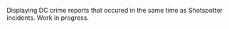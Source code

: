 Displaying DC crime reports that occured in the same time as Shotspotter incidents. Work in progress.